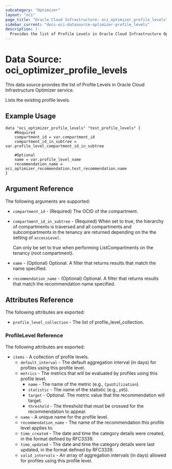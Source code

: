 ```yaml
---
subcategory: "Optimizer"
layout: "oci"
page_title: "Oracle Cloud Infrastructure: oci_optimizer_profile_levels"
sidebar_current: "docs-oci-datasource-optimizer-profile_levels"
description: |-
  Provides the list of Profile Levels in Oracle Cloud Infrastructure Optimizer service
---
```


# Data Source: oci_optimizer_profile_levels
This data source provides the list of Profile Levels in Oracle Cloud Infrastructure Optimizer service.

Lists the existing profile levels.


## Example Usage

```hcl
data "oci_optimizer_profile_levels" "test_profile_levels" {
	#Required
	compartment_id = var.compartment_id
	compartment_id_in_subtree = var.profile_level_compartment_id_in_subtree

	#Optional
	name = var.profile_level_name
	recommendation_name = oci_optimizer_recommendation.test_recommendation.name
}
```

## Argument Reference

The following arguments are supported:

* `compartment_id` - (Required) The OCID of the compartment.
* `compartment_id_in_subtree` - (Required) When set to true, the hierarchy of compartments is traversed and all compartments and subcompartments in the tenancy are returned depending on the the setting of `accessLevel`.

	Can only be set to true when performing ListCompartments on the tenancy (root compartment). 
* `name` - (Optional) Optional. A filter that returns results that match the name specified.
* `recommendation_name` - (Optional) Optional. A filter that returns results that match the recommendation name specified.


## Attributes Reference

The following attributes are exported:

* `profile_level_collection` - The list of profile_level_collection.

### ProfileLevel Reference

The following attributes are exported:

* `items` - A collection of profile levels.
	* `default_interval` - The default aggregation interval (in days) for profiles using this profile level. 
	* `metrics` - The metrics that will be evaluated by profiles using this profile level.
		* `name` - The name of the metric (e.g., `CpuUtilization`).
		* `statistic` - The name of the statistic (e.g., `p95`).
		* `target` - Optional. The metric value that the recommendation will target.
		* `threshold` - The threshold that must be crossed for the recommendation to appear.
	* `name` - A unique name for the profile level.
	* `recommendation_name` - The name of the recommendation this profile level applies to.
	* `time_created` - The date and time the category details were created, in the format defined by RFC3339.
	* `time_updated` - The date and time the category details were last updated, in the format defined by RFC3339.
	* `valid_intervals` - An array of aggregation intervals (in days) allowed for profiles using this profile level. 

